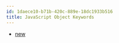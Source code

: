 ```yaml
---
id: 1daece10-b71b-420c-889e-18dc1933b516
title: JavaScript Object Keywords
---
```


-   [new](20201113093910-javascript_new_keyword)
